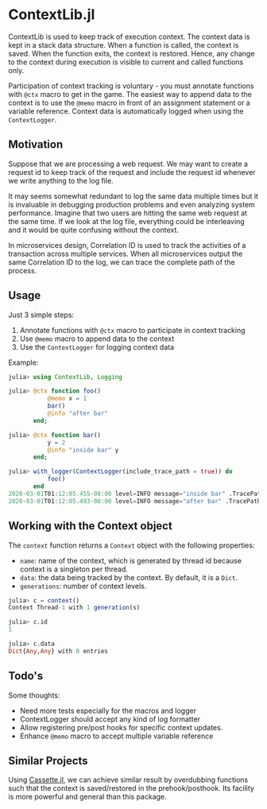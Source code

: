 # ContextLib.jl

ContextLib is used to keep track of execution context.  The context data is kept in a stack data structure.  When a function is called, the context is saved.  When the function exits, the context is restored.  Hence, any change to the context during execution is visible to current and called functions only.

Participation of context tracking is voluntary - you must annotate functions with `@ctx` macro to get in the game.  The easiest way to append data to the context is to use the `@memo` macro in front of an assignment statement or a variable reference. Context data is automatically logged when using the `ContextLogger`.

## Motivation

Suppose that we are processing a web request.  We may want to create a request id to keep track of the request and include the request id whenever we write anything to the log file.

It may seems somewhat redundant to log the same data multiple times but it is invaluable in debugging production problems and even analyzing system performance.  Imagine that two users are hitting the same web request at the same time.  If we look at the log file, everything could be interleaving and it would be quite confusing without the context.

In microservices design, Correlation ID is used to track the activities of a transaction across multiple services.  When all microservices output the same Correlation ID to the log, we can trace the complete path of the process.

## Usage

Just 3 simple steps:

1. Annotate functions with `@ctx` macro to participate in context tracking
2. Use `@memo` macro to append data to the context
3. Use the `ContextLogger` for logging context data

Example:

```julia
julia> using ContextLib, Logging

julia> @ctx function foo()
           @memo x = 1
           bar()
           @info "after bar"
       end;

julia> @ctx function bar()
           y = 2
           @info "inside bar" y
       end;

julia> with_logger(ContextLogger(include_trace_path = true)) do
           foo()
       end
2020-03-01T01:12:05.455-08:00 level=INFO message="inside bar" .TracePath=foo.bar x=1 y=2
2020-03-01T01:12:05.493-08:00 level=INFO message="after bar" .TracePath=foo x=1
```

## Working with the Context object

The `context` function returns a `Context` object with the following properties:

- `name`: name of the context, which is generated by thread id because context is a singleton per thread.
- `data`: the data being tracked by the context.  By default, it is a `Dict`.
- `generations`: number of context levels.

```julia
julia> c = context()
Context Thread-1 with 1 generation(s)

julia> c.id
1

julia> c.data
Dict{Any,Any} with 0 entries
```

## Todo's

Some thoughts:

- Need more tests especially for the macros and logger
- ContextLogger should accept any kind of log formatter
- Allow registering pre/post hooks for specific context updates.
- Enhance `@memo` macro to accept multiple variable reference

## Similar Projects

Using [Cassette.jl](https://github.com/jrevels/Cassette.jl), we can achieve similar result by overdubbing functions such that the context is saved/restored in the prehook/posthook.  Its facility is more powerful and general than this package.


